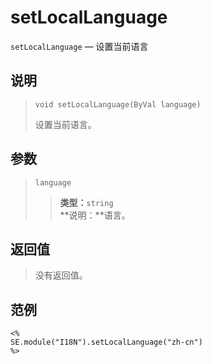 setLocalLanguage
================
`setLocalLanguage` &mdash; 设置当前语言

说明
----
>     void setLocalLanguage(ByVal language)
> 设置当前语言。

参数
----
> `language`
>> **类型：**`string`  
>> **说明：**语言。

返回值
------
> 没有返回值。

范例
----
>
    <%
    SE.module("I18N").setLocalLanguage("zh-cn")
    %>